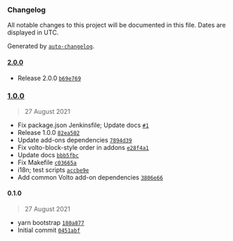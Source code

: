### Changelog

All notable changes to this project will be documented in this file. Dates are displayed in UTC.

Generated by [`auto-changelog`](https://github.com/CookPete/auto-changelog).

#### [2.0.0](https://github.com/eea/volto-eea-kitkat/compare/1.0.0...2.0.0)

- Release 2.0.0 [`b69e769`](https://github.com/eea/volto-eea-kitkat/commit/b69e769ffc4777f68af307f63f77d54c0f3f9b53)

### [1.0.0](https://github.com/eea/volto-eea-kitkat/compare/0.1.0...1.0.0)

> 27 August 2021

- Fix package.json Jenkinsfile; Update docs [`#1`](https://github.com/eea/volto-eea-kitkat/pull/1)
- Release 1.0.0 [`82ea502`](https://github.com/eea/volto-eea-kitkat/commit/82ea50218518114b001a82f7fd5389a5ae7ac41a)
- Update add-ons dependencies [`7894d39`](https://github.com/eea/volto-eea-kitkat/commit/7894d3991854a1ee143c45c361df8ffa3dc7fdd1)
- Fix volto-block-style order in addons [`e28f4a1`](https://github.com/eea/volto-eea-kitkat/commit/e28f4a1b4e3e2eb6abc1bc855151116ca9cb042e)
- Update docs [`bbb5fbc`](https://github.com/eea/volto-eea-kitkat/commit/bbb5fbc5a4449548a32b86d03bc1c909036185b9)
- Fix Makefile [`c03665a`](https://github.com/eea/volto-eea-kitkat/commit/c03665acb2fac95d5c5144713b71a46c9e467757)
- i18n; test scripts [`accbe9e`](https://github.com/eea/volto-eea-kitkat/commit/accbe9eb83ac5905380ae0568bedcf8ae2d8d2b4)
- Add common Volto add-on dependencies [`3806e66`](https://github.com/eea/volto-eea-kitkat/commit/3806e666c076c0428909beaa439b52158c78485f)

#### 0.1.0

> 27 August 2021

- yarn bootstrap [`180a877`](https://github.com/eea/volto-eea-kitkat/commit/180a877a89301183ce7492933965161e21e2509b)
- Initial commit [`0451abf`](https://github.com/eea/volto-eea-kitkat/commit/0451abfbaad75a437b9e6ec0df56b924c8d1637f)
